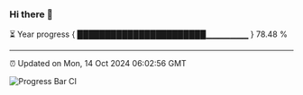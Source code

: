 ### Hi there 👋

⏳ Year progress { ███████████████████████▁▁▁▁▁▁▁ } 78.48 %

---

⏰ Updated on Mon, 14 Oct 2024 06:02:56 GMT

![Progress Bar CI](https://github.com/EinsPommes/EinsPommes/blob/main/.github/workflows/main.yml)
